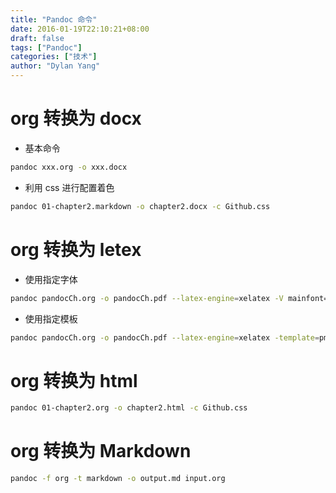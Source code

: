 ```yaml
---
title: "Pandoc 命令"
date: 2016-01-19T22:10:21+08:00
draft: false
tags: ["Pandoc"]
categories: ["技术"]
author: "Dylan Yang"
---
```


# org 转换为 docx
- 基本命令
``` sh
pandoc xxx.org -o xxx.docx
```
- 利用 css 进行配置着色
``` sh
pandoc 01-chapter2.markdown -o chapter2.docx -c Github.css
```
# org 转换为 letex
- 使用指定字体
``` sh
pandoc pandocCh.org -o pandocCh.pdf --latex-engine=xelatex -V mainfont="SimSun"
```
<!--more-->

- 使用指定模板
``` sh
pandoc pandocCh.org -o pandocCh.pdf --latex-engine=xelatex -template=pm-template.latex
```
# org 转换为 html
``` sh
pandoc 01-chapter2.org -o chapter2.html -c Github.css
```
# org 转换为 Markdown
``` sh
pandoc -f org -t markdown -o output.md input.org
```
